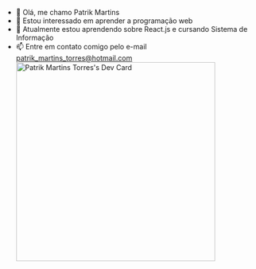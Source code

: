 - 👋 Olá, me chamo Patrik Martins
- 👀 Estou interessado em aprender a programação web
- 🌱 Atualmente estou aprendendo sobre React.js e cursando Sistema de Informação
- 📫 Entre em contato comigo pelo e-mail patrik_martins_torres@hotmail.com
<a href="https://app.daily.dev/patrikmtorres"><img src="https://api.daily.dev/devcards/35e543f1f19a4b5a9cdce33666442162.png?r=xl5" width="400" alt="Patrik Martins Torres's Dev Card"/></a>
<!---
PatrikMT/PatrikMT is a ✨ special ✨ repository because its `README.md` (this file) appears on your GitHub profile.
You can click the Preview link to take a look at your changes.
--->
